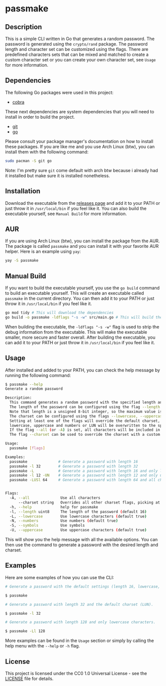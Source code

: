 # passmake

## Description

This is a simple CLI written in Go that generates a random password. The password is generated using the `crypto/rand` package. The password length and character set can be customized using the flags. There are predefined characters sets that can be mixed and matched to create a custom character set or you can create your own character set, see `Usage` for more information.

## Dependencies

The following Go packages were used in this project:

- [cobra](https://cobra.dev/)

These next dependencies are system dependencies that you will need to install in order to build the project.

- [git](https://git-scm.com/)
- [go](https://go.dev/)

Please consult your package manager's documentation on how to install these packages. If you are like me and you use Arch Linux (btw), you can install them with the following command:

```bash
sudo pacman -S git go
```

Note: I'm pretty sure `git` come default with arch btw because i already had it installed but make sure it is installed nonetheless.

## Installation

Download the executable from the [releases page](https://github.com/GustavoWidman/video2gif/releases/) and add it to your PATH or just throw it in `/usr/local/bin` if you feel like it. You can also build the executable yourself, see `Manual Build` for more information.

## AUR

If you are using Arch Linux (btw), you can install the package from the AUR. The package is called `passmake` and you can install it with your favorite AUR helper. Here is an example using `yay`:

```bash
yay -S passmake
```

## Manual Build

If you want to build the executable yourself, you use the `go build` command to build an executable yourself. This will create an executable called `passmake` in the current directory. You can then add it to your PATH or just throw it in `/usr/local/bin` if you feel like it.

```bash
go mod tidy # This will download the dependencies
go build -o passmake -ldflags "-s -w" src/main.go # This will build the executable to a file called `passmake`
```

When building the executable, the `-ldflags "-s -w"` flag is used to strip the debug information from the executable. This will make the executable smaller, more secure and faster overall.
After building the executable, you can add it to your PATH or just throw it in `/usr/local/bin` if you feel like it.

## Usage

After installed and added to your PATH, you can check the help message by running the following command:

```bash
$ passmake --help
Generate a random password

Description:
  This command generates a random password with the specified length and charset.
  The length of the password can be configured using the flag --length or -l.
  Note that length is a unsigned 8-bit integer, so the maximum value is 255 and the minimum is 1 (0 throws an error).
  The charset can be configured using the flags --lowercase, --uppercase, --numbers, --symbols or -L, -U, -N, -S respectively.
  Setting at least one of the flags will override the default charset, in which case
  lowercase, uppercase and numbers or LUN will be overwritten to the specified charset.
  If the flag --all (or -A) is set, all characters will be included in the charset.
  The flag --charset can be used to override the charset with a custom string, it has precedence over the other flags.

Usage:
  passmake [flags]

Examples:
  passmake              # Generate a password with length 16
  passmake -l 32        # Generate a password with length 32
  passmake -L           # Generate a password with length 16 and only lowercase characters
  passmake -l 12 -UN    # Generate a password with length 12 and only uppercase and numbers
  passmake -LUSl 64     # Generate a password with length 64 and all characters except numbers


Flags:
  -A, --all              Use all characters
      --charset string   Overrides all other charset flags, picking at random from the given string
  -h, --help             help for passmake
  -l, --length uint8     The length of the password (default 16)
  -L, --lowercase        Use lowercase characters (default true)
  -N, --numbers          Use numbers (default true)
  -S, --symbols          Use symbols
  -U, --uppercase        Use uppercase characters (default true)
```

This will show you the help message with all the available options. You can then use the command to generate a password with the desired length and charset.

## Examples

Here are some examples of how you can use the CLI:

```bash
# Generate a password with the default settings (length 16, lowercase, uppercase and numbers).

$ passmake
```

```bash
# Generate a password with length 32 and the default charset (LUN).

$ passmake -l 32
```

```bash
# Generate a password with length 128 and only lowercase characters.

$ passmake -Ll 128
```

More examples can be found in the `Usage` section or simply by calling the help menu with the `--help` or `-h` flag.

## License

This project is licensed under the CC0 1.0 Universal License - see the [LICENSE](LICENSE) file for details.

